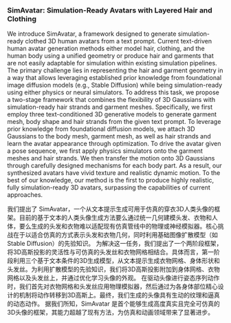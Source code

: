 ### SimAvatar: Simulation-Ready Avatars with Layered Hair and Clothing

We introduce SimAvatar, a framework designed to generate simulation-ready clothed 3D human avatars from a text prompt. Current text-driven human avatar generation methods either model hair, clothing, and the human body using a unified geometry or produce hair and garments that are not easily adaptable for simulation within existing simulation pipelines. The primary challenge lies in representing the hair and garment geometry in a way that allows leveraging established prior knowledge from foundational image diffusion models (e.g., Stable Diffusion) while being simulation-ready using either physics or neural simulators. To address this task, we propose a two-stage framework that combines the flexibility of 3D Gaussians with simulation-ready hair strands and garment meshes. Specifically, we first employ three text-conditioned 3D generative models to generate garment mesh, body shape and hair strands from the given text prompt. To leverage prior knowledge from foundational diffusion models, we attach 3D Gaussians to the body mesh, garment mesh, as well as hair strands and learn the avatar appearance through optimization. To drive the avatar given a pose sequence, we first apply physics simulators onto the garment meshes and hair strands. We then transfer the motion onto 3D Gaussians through carefully designed mechanisms for each body part. As a result, our synthesized avatars have vivid texture and realistic dynamic motion. To the best of our knowledge, our method is the first to produce highly realistic, fully simulation-ready 3D avatars, surpassing the capabilities of current approaches.

我们提出了 SimAvatar，一个从文本提示生成可用于仿真的穿衣3D人类头像的框架。目前的基于文本的人类头像生成方法要么通过统一几何建模头发、衣物和人体，要么生成的头发和衣物难以适配现有仿真管线中的物理或神经模拟器。核心挑战在于以适合仿真的方式表示头发和衣物几何，同时利用基础图像扩散模型（如 Stable Diffusion）的先验知识。
为解决这一任务，我们提出了一个两阶段框架，将3D高斯投影的灵活性与可仿真的头发丝和衣物网格相结合。具体而言，第一阶段利用三个基于文本条件的3D生成模型，从文本提示生成衣物网格、身体形状和头发丝。为利用扩散模型的先验知识，我们将3D高斯投影附加到身体网格、衣物网格以及头发丝上，并通过优化学习头像的外观。
在驱动头像进行姿态序列动作时，我们首先对衣物网格和头发丝应用物理模拟器，然后通过为各身体部位精心设计的机制将动作转移到3D高斯上。最终，我们生成的头像具有生动的纹理和逼真的动态动作。
据我们所知，SimAvatar 是首个能够生成高度真实且完全可仿真的3D头像的框架，其能力超越了现有方法，为仿真和动画领域带来了显著进步。
